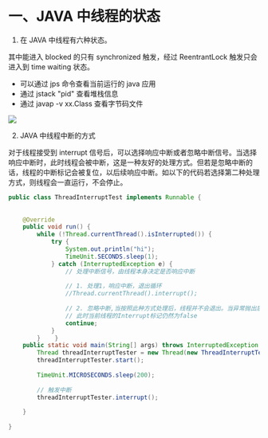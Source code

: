 # 一、JAVA 中线程的状态

1. 在 JAVA 中线程有六种状态。

其中能进入 blocked 的只有 synchronized 触发，经过 ReentrantLock 触发只会进入到 time waiting 状态。

- 可以通过 jps 命令查看当前运行的 java 应用
- 通过 jstack "pid" 查看堆栈信息
- 通过 javap -v xx.Class 查看字节码文件

![](https://varg-my-images.oss-cn-beijing.aliyuncs.com/img/20220421224339.png)

2. JAVA 中线程中断的方式

对于线程接受到 interrupt 信号后，可以选择响应中断或者忽略中断信号。当选择响应中断时，此时线程会被中断，这是一种友好的处理方式。但若是忽略中断的话，线程的中断标记会被复位，以后续响应中断。如以下的代码若选择第二种处理方式，则线程会一直运行，不会停止。

```java
public class ThreadInterruptTest implements Runnable {  
  
  
    @Override  
    public void run() {  
        while (!Thread.currentThread().isInterrupted()) {  
            try {  
                System.out.println("hi");  
                TimeUnit.SECONDS.sleep(1);  
            } catch (InterruptedException e) {  
                // 处理中断信号，由线程本身决定是否响应中断  
  
                // 1. 处理1，响应中断，退出循环  
                //Thread.currentThread().interrupt();  
  
                // 2. 忽略中断,当按照此种方式处理后，线程并不会退出。当异常抛出后，操作系统会将线程状态复位。  
                // 此时当前线程的Interrupt标记仍然为false  
                continue;  
            }  
        }    }  
    public static void main(String[] args) throws InterruptedException {  
        Thread threadInterruptTester = new Thread(new ThreadInterruptTest(), "threadInterruptTester");  
        threadInterruptTester.start();  
  
        TimeUnit.MICROSECONDS.sleep(200);  
  
        // 触发中断  
        threadInterruptTester.interrupt();  
  
    }  
  
}
```